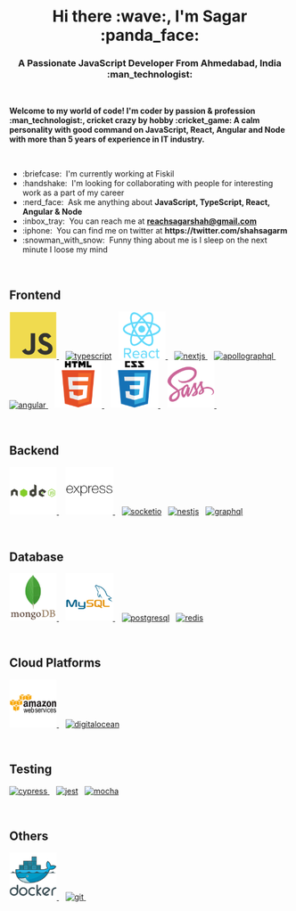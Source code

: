 <h1 align="center">Hi there :wave:, I'm Sagar :panda_face: </h1>

<h3 align="center">A Passionate JavaScript Developer From Ahmedabad, India :man_technologist:</h3>

<br/>
<p><strong>Welcome to my world of code! I'm coder by passion & profession :man_technologist:, cricket crazy by hobby :cricket_game: A calm personality with good command on JavaScript, React, Angular and Node with more than 5 years of experience in IT industry.</strong></p>
</br>

<ul>
<li>:briefcase: &nbsp;I'm currently working at Fiskil</li>
<li>:handshake: &nbsp;I'm looking for collaborating with people for interesting work as a part of my career</li>
<li>:nerd_face: &nbsp;Ask me anything about <strong>JavaScript, TypeScript, React, Angular & Node </strong></li>
<li>:inbox_tray: &nbsp;You can reach me at <strong><a href="mailto:reachsagarshah@gmail.com">reachsagarshah@gmail.com</a></strong></li>
<li>:iphone: &nbsp;You can find me on twitter at <strong>https://twitter.com/shahsagarm</strong></li>
<li>:snowman_with_snow: &nbsp;Funny thing about me is I sleep on the next minute I loose my mind </li>
</ul>

<br/>
<h2>Frontend</h2>
<p>
<a href="https://developer.mozilla.org/en-US/docs/Web/JavaScript" target="_blank"> <img src="https://raw.githubusercontent.com/devicons/devicon/master/icons/javascript/javascript-original.svg" alt="javascript" width="85" height="85"/> </a> &nbsp;&nbsp;
<a href="https://www.typescriptlang.org/" target="_blank"><img src="https://www.vectorlogo.zone/logos/typescriptlang/typescriptlang-icon.svg" alt="typescript" width="85" height="85"></a>&nbsp;&nbsp;
<a href="https://reactjs.org/" target="_blank"> <img src="https://raw.githubusercontent.com/devicons/devicon/master/icons/react/react-original-wordmark.svg" alt="react" width="85" height="85"/> </a>&nbsp;&nbsp;
<a href="https://nextjs.org/" target="_blank"> <img src="https://cdn.worldvectorlogo.com/logos/nextjs-3.svg" alt="nextjs" width="85" height="85"/> </a> &nbsp;&nbsp;
<a href="https://www.apollographql.com/" target="_blank"> <img src="https://www.vectorlogo.zone/logos/apollographql/apollographql-ar21.svg" alt="apollographql" width="130" height="85"/> </a> &nbsp;&nbsp;
<a href="https://angular.io" target="_blank" margin-><img src="https://angular.io/assets/images/logos/angular/angular.svg" alt="angular" width="85" height="85"/> </a> &nbsp;&nbsp;
<a href="https://www.w3.org/html/" target="_blank"> <img src="https://raw.githubusercontent.com/devicons/devicon/master/icons/html5/html5-original-wordmark.svg" alt="html" width="85" height="85"/> </a> &nbsp;&nbsp;
<a href="https://www.w3schools.com/css/" target="_blank"> <img src="https://raw.githubusercontent.com/devicons/devicon/master/icons/css3/css3-original-wordmark.svg" alt="css" width="85" height="85"/> </a> &nbsp;&nbsp;
<a href="https://sass-lang.com/" target="_blank"> <img src="https://raw.githubusercontent.com/devicons/devicon/master/icons/sass/sass-original.svg" alt="scss" width="85" height="85"/> </a> &nbsp;&nbsp;
</p>

<br/>
<h2>Backend</h2>
<p>  
<a href="https://nodejs.org" target="_blank"> <img src="https://raw.githubusercontent.com/devicons/devicon/master/icons/nodejs/nodejs-original-wordmark.svg" alt="nodejs" width="85" height="85"/> </a> &nbsp;&nbsp;
<a href="https://expressjs.com" target="_blank"> <img src="https://raw.githubusercontent.com/devicons/devicon/master/icons/express/express-original-wordmark.svg" alt="express" width="85" height="85"/> </a>&nbsp;&nbsp;
<a href="https://socket.io/" target="_blank"><img src="https://www.vectorlogo.zone/logos/socketio/socketio-ar21.svg" alt="socketio" width="130" height="85"></a>&nbsp;&nbsp;
<a href="https://nestjs.com/" target="_blank"><img src="https://www.vectorlogo.zone/logos/nestjs/nestjs-icon.svg" alt="nestjs" width="85" height="85"></a>&nbsp;&nbsp;
<a href="https://graphql.org/" target="_blank"><img src="https://www.vectorlogo.zone/logos/graphql/graphql-ar21.svg" alt="graphql" width="85" height="85"></a>&nbsp;&nbsp;
</p>

<br/>
<h2>Database</h2>
<p>
<a href="https://www.mongodb.com/" target="_blank"> <img src="https://raw.githubusercontent.com/devicons/devicon/master/icons/mongodb/mongodb-original-wordmark.svg" alt="mongodb" width="85" height="85"/> </a> &nbsp;&nbsp;
<a href="https://www.mysql.com/" target="_blank"> <img src="https://raw.githubusercontent.com/devicons/devicon/master/icons/mysql/mysql-original-wordmark.svg" alt="mysql" width="85" height="85"/> </a> &nbsp;&nbsp;
<a href="https://www.postgresql.org/" target="_blank"><img src="https://www.vectorlogo.zone/logos/postgresql/postgresql-icon.svg" alt="postgresql" width="85" height="85"></a>&nbsp;&nbsp;
<a href="https://redis.io/" target="_blank"><img src="https://www.vectorlogo.zone/logos/redis/redis-official.svg" alt="redis" width="85" height="85"></a>&nbsp;&nbsp;
</p>

<br/>
<h2>Cloud Platforms</h2>
<p>
<a href="https://aws.amazon.com" target="_blank"> <img src="https://raw.githubusercontent.com/devicons/devicon/master/icons/amazonwebservices/amazonwebservices-original-wordmark.svg" alt="aws" width="85" height="85"/> </a> &nbsp;&nbsp;
<a href="https://www.digitalocean.com/" target="_blank"><img src="https://www.vectorlogo.zone/logos/digitalocean/digitalocean-official.svg" alt="digitalocean" width="85" height="85"></a>&nbsp;&nbsp;
</p>

<br/>
<h2>Testing</h2>
<p>
<a href="https://www.cypress.io" target="_blank"> <img src="https://raw.githubusercontent.com/simple-icons/simple-icons/6e46ec1fc23b60c8fd0d2f2ff46db82e16dbd75f/icons/cypress.svg" alt="cypress" width="85" height="85"/> </a> &nbsp;&nbsp;
<a href="https://jestjs.io/" target="_blank"><img src="https://www.vectorlogo.zone/logos/jestjsio/jestjsio-icon.svg" alt="jest" width="85" height="85"></a>&nbsp;&nbsp;
<a href="https://mochajs.org/" target="_blank"><img src="https://www.vectorlogo.zone/logos/mochajs/mochajs-icon.svg" alt="mocha" width="85" height="85"></a>&nbsp;&nbsp;
</p>

<br/>
<h2>Others</h2>
<p>
    <a href="https://www.docker.com/" target="_blank"> <img src="https://raw.githubusercontent.com/devicons/devicon/master/icons/docker/docker-original-wordmark.svg" alt="docker" width="85" height="85"/> </a>&nbsp;&nbsp;
    <a href="https://git-scm.com/" target="_blank"> <img src="https://www.vectorlogo.zone/logos/git-scm/git-scm-icon.svg" alt="git" width="85" height="85"/> </a> &nbsp;&nbsp;
</p>
